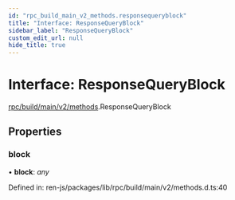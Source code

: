 ```yaml
---
id: "rpc_build_main_v2_methods.responsequeryblock"
title: "Interface: ResponseQueryBlock"
sidebar_label: "ResponseQueryBlock"
custom_edit_url: null
hide_title: true
---
```


# Interface: ResponseQueryBlock

[rpc/build/main/v2/methods](../modules/rpc_build_main_v2_methods.md).ResponseQueryBlock

## Properties

### block

• **block**: *any*

Defined in: ren-js/packages/lib/rpc/build/main/v2/methods.d.ts:40
